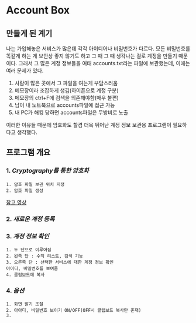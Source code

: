 # Account Box

## __만들게 된 계기__

나는 가입해놓은 서비스가 많은데 각각 아이디어나 비밀번호가 다르다. 모든 비밀번호를 똑같게 하는 게 보안상 좋지 않기도 하고 그 때 그 때 생각나는 걸로 계정을 만들기 때문이다.
그래서 그 많은 계정 정보들을 여태 accounts.txt라는 파일에 보관했는데, 이에는 여러 문제가 있다.
1. 사람이 많은 곳에서 그 파일을 여는게 부담스러움
2. 메모장이라 조잡하게 생김(하이픈으로 계정 구분)
3. 메모장의 ctrl+F에 검색을 의존해야함(매우 불편)
4. 남이 내 노트북으로 accounts파일에 접근 가능
5. 내 PC가 해킹 당하면 accounts파일은 무방비로 노출

이러한 이유들 때문에 암호화도 할겸 더욱 뛰어난 계정 정보
보관용 프로그램이 필요하다고 생각했다.

## __프로그램 개요__


### 1. _Cryptography를 통한 암호화_
    1. 암호 파일 보관 위치 지정
    2. 암호 파일 생성

[참고 영상](https://www.youtube.com/watch?v=H8t4DJ3Tdrg)
### 2. _새로운 계정 등록_

### 3. _계정 정보 확인_
    1. 두 단으로 이루어짐
    2. 왼쪽 단 : 수직 리스트, 검색 기능
    3. 오른쪽 단 : 선택한 서비스에 대한 계정 정보 확인
    아이디, 비밀번호를 보여줌
    4. 클립보드에 복사

### 4. _옵션_
    1. 화면 밝기 조절
    2. 아아디, 비밀번호 보이기 ON/OFF(OFF시 클립보드 복사만 존재)
    3. 